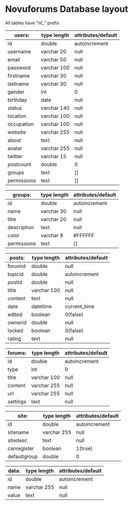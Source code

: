 # Novuforums Database layout
All tables have "nf_" prefix

| users:      | type length   | attributes/default  |
| ----------- | -----------   | ------------------- |
| id          | double        | autoincrement       |
| username    | varchar 20    | null                |
| email       | varchar 50    | null                |
| password    | varchar 100   | null                |
| firstname   | varchar 30    | null                |
| lastname    | varchar 30    | null                |
| gender      | int           | 0                   |
| birthday    | date          | null                |
| status      | varchar 140   | null                |
| location    | varchar 100   | null                |
| occupation  | varchar 100   | null                |
| website     | varchar 255   | null                |
| about       | text          | null                |
| avatar      | varchar 255   | null                |
| twitter     | varchar 15    | null                |
| postcount   | double        | 0                   |
| groups      | text          | []                  |
| permissions | text          | []                  |

| groups:     | type length   | attributes/default  |
| ----------- | ------------- | ------------------- |
| id          | double        | autoincrement       |
| name        | varchar 30    | null                |
| title       | varchar 20    | null                |
| description | text          | null                |
| color       | varchar 8     | #FFFFFF             |
| permissions | text          | []                  |

| posts:    | type length   | attributes/default  |
| --------- | ------------- | ------------------- |
| forumid   | double        | null                |
| topicid   | double        | autoincrement       |
| postid    | double        | null                |
| title     | varchar 100   | null                |
| content   | text          | null                |
| date      | datetime      | current_time        |
| edited    | boolean       | 0(false)            |
| ownerid   | double        | null                |
| locked    | boolean       | 0(false)            |
| rating    | text          | null                |

| forums:   | type length   | attributes/default  |
| --------- | ------------- | ------------------- |
| id        | double        | autoincrement       |
| type      | int           | 0                   |
| title     | varchar 100   | null                |
| content   | varchar 255   | null                |
| url       | varchar 255   | null                |
| settings  | text          | null                |

| site:        | type length   | attributes/default |
| ------------ | ------------- | ------------------ |
| id           | double        | autoincrement      |
| sitename     | varchar 255   | null               |
| sitedesc     | text          | null               |
| canregister  | boolean       | 1(true)            |
| defaultgroup | double        | 0                  |

| data: | type length | attributes/default  |
| ----- | ------------| ------------------- |
| id    | double      | autoincrement       |
| name  | varchar 255 | null                |
| value | text        | null                |
